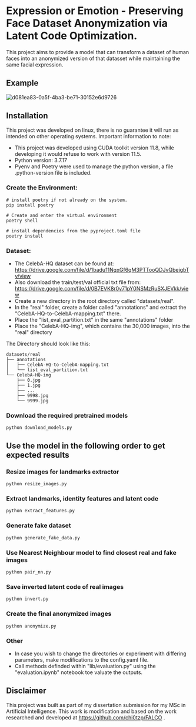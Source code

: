 # Expression or Emotion - Preserving Face Dataset Anonymization via Latent Code Optimization.

This project aims to provide a model that can transform a dataset of human faces into an anonymized version of that datasset while maintaining the same facial expression.

## Example

![d081ea83-0a5f-4ba3-be71-30152e6d9726](https://github.com/user-attachments/assets/23e3e818-3d91-41b8-9ca1-918834fddfbe)

## Installation
This project was developed on linux, there is no guarantee it will run as intended on other operating systems.
Important information to note:

* This project was developed using CUDA toolkit version 11.8, while developing it would refuse to work with version 11.5.
* Python version: 3.7.17
* Pyenv and Poetry were used to manage the python version, a file .python-version file is included. 

### Create the Environment:
```
# install poetry if not already on the system.
pip install poetry

# Create and enter the virtual environment
poetry shell

# install dependencies from the pyproject.toml file
poetry install
```

### Dataset:
* The CelebA-HQ dataset can be found at: https://drive.google.com/file/d/1badu11NqxGf6qM3PTTooQDJvQbejgbTv/view
* Also download the train/test/val official txt file from: https://drive.google.com/file/d/0B7EVK8r0v71pY0NSMzRuSXJEVkk/view
* Create a new directory in the root directory called "datasets/real".
* In the "real" folder, create a folder called "annotations" and extract the "CelebA-HQ-to-CelebA-mapping.txt" there.
* Place the "list_eval_partition.txt" in the same "annotations" folder
* Place the "CelebA-HQ-img", which contains the 30,000 images, into the "real" directory 

The Directory should look like this:
```
datasets/real
├── annotations
│   ├── CelebA-HQ-to-CelebA-mapping.txt
│   └── list_eval_partition.txt
└── CelebA-HQ-img
    ├── 0.jpg
    ├── 1.jpg
    ├── ...
    ├── 9998.jpg
    └── 9999.jpg
```

### Download the required pretrained models
```
python download_models.py
```

## Use the model in the following order to get expected results
### Resize images for landmarks extractor
```
python resize_images.py
```
### Extract landmarks, identity features and latent code
```
python extract_features.py
```
### Generate fake dataset
```
python generate_fake_data.py
```
### Use Nearest Neighbour model to find closest real and fake images
```
python pair_nn.py
```
### Save inverted latent code of real images
```
python invert.py
```
### Create the final anonymized images
```
python anonymize.py
```
### Other
* In case you wish to change the directories or experiment with differing parameters, make modifications to the config.yaml file.
* Call methods definded within "lib/evaluation.py" using the "evaluation.ipynb" notebook toe valuate the outputs.

## Disclaimer
This project was built as part of my dissertation submission for my MSc in Artificial Intelligence. This work is modification and based on the work researched and developed at https://github.com/chi0tzp/FALCO .
